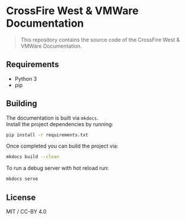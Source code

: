 # CrossFire West & VMWare Documentation

> This repository contains the source code of the CrossFire West & VMWare Documentation.

## Requirements

- Python 3
- pip

## Building

The documentation is built via `mkdocs`.  
Install the project dependencies by running:

```sh
pip install -r requirements.txt
```

Once completed you can build the project via:

```sh
mkdocs build --clean
```

To run a debug server with hot reload run:

```sh
mkdocs serve
```

## License

MIT / CC-BY 4.0
